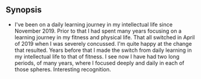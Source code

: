 ## Synopsis

* I've been on a daily learning journey in my intellectual life since November 2019. Prior to that I had spent many years focusing on a learning journey in my fitness and physical life. That all switched in April of 2019 when I was severely concussed. I'm quite happy at the change that resulted. Years before that I made the switch from daily learning in my intellectual life to that of fitness. I see now I have had two long periods, of many years, where I focused deeply and daily in each of those spheres. Interesting recognition.
